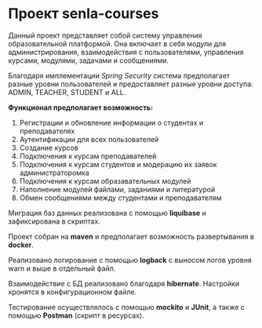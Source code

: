 # Проект senla-courses

Данный проект представляет собой систему управления образовательной платформой. Она включает в себя модули для
администрирования, взаимодействия с пользователями, управления курсами, модулями, задачами и сообщениями.

Благодаря имплементации *Spring Security* cистема предполагает разные уровни пользователей и предоставляет разные уровни
доступа: ADMIN, TEACHER, STUDENT и ALL.

**Функционал предполагает возможность:**
1. Регистрации и обновление информации о студентах и преподавателях
2. Аутентификации для всех пользователей
3. Создание курсов
4. Подключения к курсам преподавателей
5. Подключения к курсам студентов и модерацию их заявок администраторомка
6. Подключения к курсам образавательных модулей
7. Наполнение модулей файлами, заданиями и литературой
8. Обмен сообщениями между студентами и преподавателям

Миграция баз данных реализована с помощью **liquibase** и зафиксирована в скриптах.

Проект собран на **maven** и предполагает возможность развертывания в **docker**.

Реализовано логирование с помощью **logback** с выносом логов уровня warn и выше в отдельный файл.

Взаимодействие с БД реализовано благодаря **hibernate**. Настройки хронятся в конфигурационном файле.

Тестирование осуществлялось с помощью **mockito** и **JUnit**, а также с помощью **Postman** (скрипт в ресурсах).
